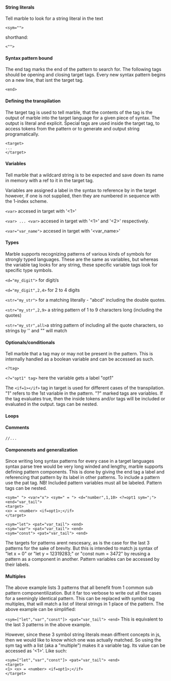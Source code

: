 
#### String literals

Tell marble to look for a string literal in the text

``<sym="">``

shorthand:

``<"">``

#### Syntax pattern bound

The end tag marks the end of the pattern to search for. The following tags should be opening and closing target tags. Every new syntax pattern begins on a new line, that isnt the target tag.

``<end>``

#### Defining the transpilation

The target tag is used to tell marble, that the contents of the tag is the output of marble into the target language for a given piece of syntax. The output is literal and explicit. Special tags are used inside the target tag, to access tokens from the pattern or to generate and output string programatically.

```
<target>
...
</target>
```

#### Variables

Tell marble that a wildcard string is to be expected and save down its name in memory with a ref to it in the target tag.

Variables are assigned a label in the syntax to reference by in the target however, if one is not supplied, then they are numbered in sequence with the 1-index scheme.

``<var>`` accesed in target with '<1>'

``<var> ... <var>`` accesed in target with '<1>' and '<2>' respectively. 

``<var="var_name">`` accesed in target with '<var_name>'

#### Types

Marble supports recognizing patterns of various kinds of symbols for strongly typed languages. These are the same as variables, but whereas the variable tag looks for any string, these specific variable tags look for specific type symbols.

``<d="my_digit">`` for digit/s 

``<d="my_digit",2,4>`` for 2 to 4 digits

``<str="my_str">`` for a matching literally - "abcd" including the double quotes.

``<str="my_str",2,9>`` a string pattern of 1 to 9 characters long (including the quotes)

``<str="my_str",all>``a string pattern of including all the quote characters, so strings by '' and "" will match

#### Optionals/conditionals

Tell marble that a tag may or may not be present in the pattern. This is internally handled as a boolean variable and can be accessed as such.

``<?tag>``

``<?="opt1" tag>`` here the variable gets a label "opt1"

The ``<if=1></if>`` tag in target is used for different cases of the transpilation. "1" refers to the 1st variable in the pattern. "?" marked tags are variables. 
If the <if> tag evaluates true, then the inside tokens and/or tags will be included or evaluated in the output. <if> tags can be nested.

#### Loops



#### Comments

``//...``

#### Componenets and generalization

Since writing long syntax patterns for every case in a target languages syntax parse tree would be very long winded and lengthy, marble supports defining pattern components.
This is done by giving the end tag a label and referencing that pattern by its label in other patterns. To include a pattern use the pat tag. NB! Included pattern variables must all be labeled. Pattern tags can be nested.

```
<sym=" "> <var="x"> <sym=" = "> <d="number",1,10> <?=opt1 sym=";"> <end="var_tail">
<target>
<x> = <number> <if=opt1>;</if>
</target>

<sym="let"> <pat="var_tail"> <end>
<sym="var"> <pat="var_tail"> <end>
<sym="const"> <pat="var_tail"> <end>
```

The targets for patterns arent nescesary, as is the case for the last 3 patterns for the sake of brevity. But this is intended to match js syntax of "let x = 0" or "let y = 12319283;" or "const num = 3472" by reusing a pattern as a component in another.
Pattern variables can be accessed by their labels.

#### Multiples

The above example lists 3 patterns that all benefit from 1 common sub pattern componentilization. But it far too verbose to write out all the cases for a seemingly identical pattern. This can be replaced with symbol tag multiples, that will match a list of literal strings in 1 place of the pattern. The above example can be simplified:

``<sym=["let","var","const"]> <pat="var_tail"> <end>`` This is equivalent to the last 3 patterns in the above example.

However, since these 3 symbol string literals mean diffrent concepts in js, then we would like to know which one was actually matched. So using the sym tag with a list (aka a "multiple") makes it a variable tag. Its value can be accessed as '<1>'. Like such:

```
<sym=["let","var","const"]> <pat="var_tail"> <end>
<target>
<1> <x> = <number> <if=opt1>;</if>
</target>
```